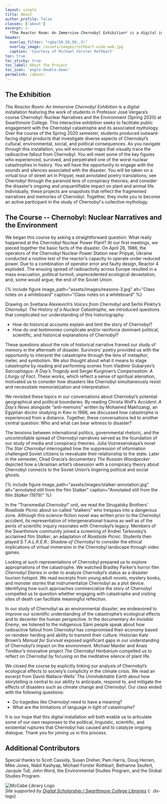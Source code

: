 ```yaml
---
layout: single
title: About
author_profile: false
classes: ['about']
excerpt: >-
  *The Reactor Room: An Immersive Chernobyl Exhibition* is a digital installation featuring the work of students in Professor José Vergara’s course Chernobyl: Nuclear Narratives and the Environment (Spring 2020) at Swarthmore College. This interactive exhibition seeks to facilitate public engagement with the Chernobyl catastrophe and its associated mythology.
header:
  overlay_filter: "rgba(50,50,50,.5)"
  overlay_image: /assets/images/rothbart-wide-web.jpg
  caption: 'Courtesy of Michael Forster Rothbart'
toc: true
toc_sticky: true
toc_label: About the Project
toc_icon: 'angle-double-down'
permalink: /about/
---
```


## The Exhibition

*The Reactor Room: An Immersive Chernobyl Exhibition* is a digital installation featuring the work of students in Professor José Vergara’s course Chernobyl: Nuclear Narratives and the Environment (Spring 2020) at Swarthmore College. This interactive exhibition seeks to facilitate public engagement with the Chernobyl catastrophe and its associated mythology. Over the course of the Spring 2020 semester, students produced outward-facing digital products that investigate diverse aspects of Chernobyl’s cultural, environmental, social, and political consequences. As you navigate through this installation, you will encounter maps that visually trace the radioactive fallout from Chernobyl. You will meet some of the key figures who experienced, survived, and perpetrated one of the worst nuclear catastrophes in history. You will have the opportunity to engage with the sounds and silences associated with the disaster. You will be taken on a virtual tour of street art in Pripyat; read annotated poetry translations; see Chernobyl through the paranoid lens of conspiracy theories; and consider the disaster’s ongoing and unquantifiable impact on plant and animal life. Individually, these projects are snapshots that reflect the fragmented narratives and memories of Chernobyl. Together, they invite you to become an active participant in the study of Chernobyl's collective mythology.

## The Course -- Chernobyl: Nuclear Narratives and the Environment 

We began this course by asking a straightforward question: What really happened at the Chernobyl Nuclear Power Plant? At our first meetings, we pieced together the basic facts of the disaster. On April 26, 1986, the operators of the Chernobyl Nuclear Power Station near Pripyat, Ukraine conducted a routine test of the reactor’s capacity to operate under reduced power. Due to a combination of operator error and faulty design, Reactor 4 exploded. The ensuing spread of radioactivity across Europe resulted in a mass evacuation, political turmoil, unprecedented ecological devastation, and, some would argue, the end of the Soviet Union.

{% include figure image_path="assets/images/reasons-3.jpg" alt="Class notes on a whiteboard" caption="Class notes on a whiteboard" %}

Drawing on Svetlana Alexievich’s *Voices from Chernobyl* and Serhii Plokhy’s *Chernobyl: The History of a Nuclear Catastrophe*, we introduced questions that complicated our understanding of this historiography: 

- How do historical accounts explain and limit the story of Chernobyl?  
- How do oral testimonies complicate and/or reinforce dominant political, scientific, and historical explanations of Chernobyl? 

These questions about the role of historical narrative framed our study of memory in the aftermath of disaster. Survivors’ poetry provided us with the opportunity to interpret the catastrophe through the lens of metaphor, meter, and symbolism. We also thought about what it means to stage catastrophe by reading and performing scenes from Vladimir Gubaryev’s *Sarcophagus: A Day’s Tragedy* and Sergei Kurginian’s *Compensation: A Liturgy of Fact*. These works, which reflect a sense of spiritual alienation, motivated us to consider how disasters like Chernobyl simultaneously resist and necessitate memorialization and interpretation. 

We revisited these topics in our conversations about Chernobyl’s potential geographical and political boundaries. By reading Christa Wolf’s *Accident: A Day’s News* alongside “anti-memoirs” written by Mohamed Makhzangi, an Egyptian doctor studying in Kiev in 1986, we discussed how catastrophe is experienced from a distance. Together, these conversations led to another central question: Who and what can bear witness to disaster? 

The tensions between international politics, governmental rhetoric, and the uncontrollable spread of Chernobyl narratives served as the foundation of our study of media and conspiracy theories. Julia Voznesenskaya’s novel *The Star Chernobyl* interrogated how the suppression of information challenged Soviet citizens to reevaluate their relationship to the state. Later in the semester, Chad Gracia’s documentary *The Russian Woodpecker* depicted how a Ukrainian artist’s obsession with a conspiracy theory about Chernobyl connects to the Soviet Union’s lingering political and social ghosts.

{% include figure image_path="assets/images/stalker-annotation.jpg" alt="annotated still from the film Stalker" caption="Annotated still from the film *Stalker* (1979)" %}

In the “Transmedial Chernobyl” unit, we read the Strugatsky Brothers’ *Roadside Picnic* about so-called “stalkers” who trespass into a dangerous zone. Although this science-fiction novel was written prior to the Chernobyl accident, its representation of intergenerational trauma as well as of the perils of scientific inquiry resonates with Chernobyl’s legacy. Members of the Swarthmore community joined a screening of Andrei Tarkovsky’s acclaimed film *Stalker*, an adaptation of *Roadside Picnic*. Students then played *S.T.A.L.K.E.R.: Shadow of Chernobyl* to consider the ethical implications of virtual immersion in the Chernobyl landscape through video games.

Looking at such representations of Chernobyl prepared us to explore appropriations of the catastrophe. We watched Bradley Parker’s horror film *Chernobyl Diaries* in order to analyze Chernobyl’s status as a disaster tourism hotspot. We read excerpts from young adult novels, mystery books, and monster stories that instrumentalize Chernobyl as a plot device. Identifying how such approaches commercialize the story of Chernobyl compelled us to question whether engaging with catastrophe and visiting sites of death can facilitate meaningful reflection. 

In our study of Chernobyl as an environmental disaster, we endeavored to improve our scientific understanding of the catastrophe’s ecological effects and to decenter the human perspective. In the documentary *An Invisible Enemy*, we listened to the indigenous Sámi people speak about how radioactive fallout from Chernobyl has compromised their economy based on reindeer herding and ability to transmit their culture. Historian Kate Brown’s *Manual for Survival* exposed significant gaps in our understanding of Chernobyl’s impact on the environment. Michael Marder and Anais Tondeur’s innovative project *The Chernobyl Herbarium* compelled us to reflect on Chernobyl by focusing on the meditative silence of plant life. 

We closed the course by explicitly linking our analysis of Chernobyl’s ecological effects to society’s complicity in the climate crisis. We read an excerpt from David Wallace-Wells’ *The Uninhabitable Earth* about how storytelling is central to our ability to anticipate, respond to, and mitigate the effects of disasters such as climate change and Chernobyl. Our class ended with the following questions:

- Do tragedies like Chernobyl need to have a meaning?  
- What are the limitations of language in light of catastrophe?

It is our hope that this digital installation will both enable us to articulate some of our own responses to the political, linguistic, scientific, and existential ruptures that Chernobyl has caused and to catalyze ongoing dialogue. Thank you for joining us in this process. 

## Additional Contributors

Special thanks to Scott Cassidy, Susan Dreher, Pam Harris, Doug Herren, Mike Jones, Nabil Kashyap, Michael Forster Rothbart, Bethanne Seufert, Jacquie Tull, John Word, the Environmental Studies Program, and the Global Studies Program.

![McCabe Library Logo](../assets/images/LibraryLogo_finalfinal.png)  
*Site supported by [Digital Scholarship / Swarthmore College Libraries](http://ds.swarthmore.edu/)*
{: .ds-logo}
